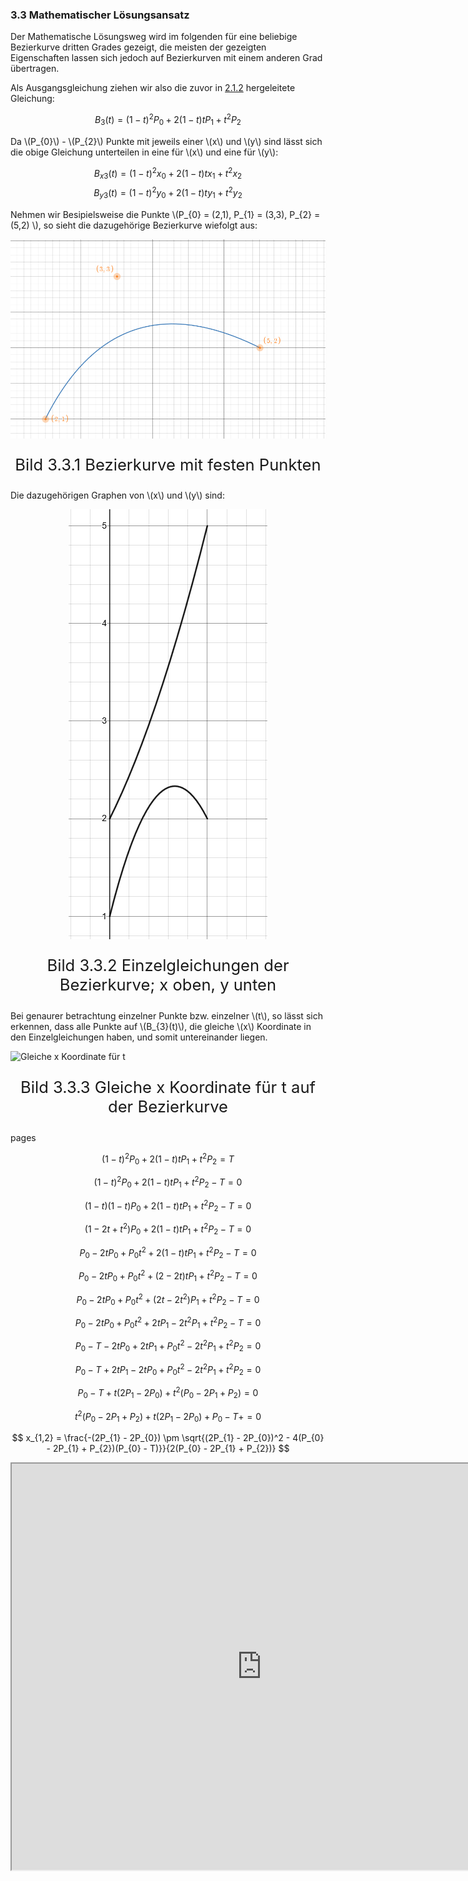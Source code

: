 ### 3.3 Mathematischer Lösungsansatz

Der Mathematische Lösungsweg wird im folgenden für eine beliebige Bezierkurve dritten Grades gezeigt, die meisten der gezeigten Eigenschaften lassen sich jedoch auf Bezierkurven mit einem anderen Grad übertragen.

Als Ausgangsgleichung ziehen wir also die zuvor in [2.1.2](../chapter_2.md) hergeleitete Gleichung:

$$ B_{3}(t) = (1-t)^2P_{0} + 2(1-t)tP_{1} + t^2P_{2} $$

Da \\(P_{0}\\) - \\(P_{2}\\) Punkte mit jeweils einer \\(x\\) und \\(y\\) sind lässt sich die obige Gleichung unterteilen in eine für \\(x\\) und eine für \\(y\\):

$$ B_{x3}(t) = (1-t)^2x_{0} + 2(1-t)tx_{1} + t^2x_{2} $$
$$ B_{y3}(t) = (1-t)^2y_{0} + 2(1-t)ty_{1} + t^2y_{2} $$

Nehmen wir Besipielsweise die Punkte \\(P_{0} = (2,1), P_{1} = (3,3), P_{2} = (5,2) \\), so sieht die dazugehörige Bezierkurve wiefolgt aus:

![Bezierkurve mit Fixen Punkten](./../img/MathematischerAnsatzBeispielkurveRaw.png)
<p style="text-align: center; font-size: 1.6rem;">Bild 3.3.1 Bezierkurve mit festen Punkten</p>

Die dazugehörigen Graphen von \\(x\\) und \\(y\\) sind:

![Bezierkurve Einzelgleichungen](../img/MathematischerAnsatzBeispielkurveRawEinzelgleichungen.png)
<p style="text-align: center; font-size: 1.6rem;">Bild 3.3.2 Einzelgleichungen der Bezierkurve; x oben, y unten</p>

Bei genaurer betrachtung einzelner Punkte bzw. einzelner \\(t\\), so lässt sich erkennen, dass alle Punkte auf \\(B_{3}(t)\\), die gleiche \\(x\\) Koordinate in den Einzelgleichungen haben, und somit untereinander liegen.

![Gleiche x Koordinate für t](../img/MathematischerAnsatzBeispielkurveGleichesXF%C3%BCrWahrT.png)
<p style="text-align: center; font-size: 1.6rem;">Bild 3.3.3 Gleiche x Koordinate für t auf der Bezierkurve</p>



<style>
    img{
        display: block;
        margin-left: auto;
        margin-right: auto;
    }
</style>

pages

$$ (1-t)^2P_{0} + 2(1-t)tP_{1} + t^2P_{2} = T $$

$$ (1-t)^2P_{0} + 2(1-t)tP_{1} + t^2P_{2} - T = 0 $$

$$ (1-t)(1-t) P_{0} + 2(1-t)tP_{1} + t^2P_{2} - T = 0 $$

$$ (1-2t+t^2) P_{0} + 2(1-t)tP_{1} + t^2P_{2} - T = 0 $$

$$ P_{0}-2tP_{0}+P_{0}t^2 + 2(1-t)tP_{1} + t^2P_{2} - T = 0 $$

$$ P_{0}-2tP_{0}+P_{0}t^2 + (2-2t)tP_{1} + t^2P_{2} - T = 0 $$

$$ P_{0}-2tP_{0}+P_{0}t^2 + (2t-2t^2)P_{1} + t^2P_{2} - T = 0 $$

$$ P_{0}-2tP_{0}+P_{0}t^2 + 2tP_{1}-2t^2P_{1} + t^2P_{2} - T = 0 $$

$$ P_{0} - T - 2tP_{0} + 2tP_{1} + P_{0}t^2 - 2t^2P_{1} + t^2P_{2}  = 0 $$

$$ P_{0} - T + 2tP_{1} - 2tP_{0} + P_{0}t^2 - 2t^2P_{1} + t^2P_{2}  = 0 $$

$$ P_{0} - T + t(2P_{1} - 2P_{0}) + t^2(P_{0} - 2P_{1} + P_{2})  = 0 $$

$$ t^2(P_{0} - 2P_{1} + P_{2}) + t(2P_{1} - 2P_{0}) + P_{0} - T +  = 0 $$

$$ x_{1,2} = \frac{-(2P_{1} - 2P_{0}) \pm \sqrt{(2P_{1} - 2P_{0})^2 - 4(P_{0} - 2P_{1} + P_{2})(P_{0} - T)}}{2(P_{0} - 2P_{1} + P_{2})} $$

<iframe style="width: 800px; height: 650px;" src="https://www.desmos.com/calculator/8noxj4otbk?embed"></iframe>